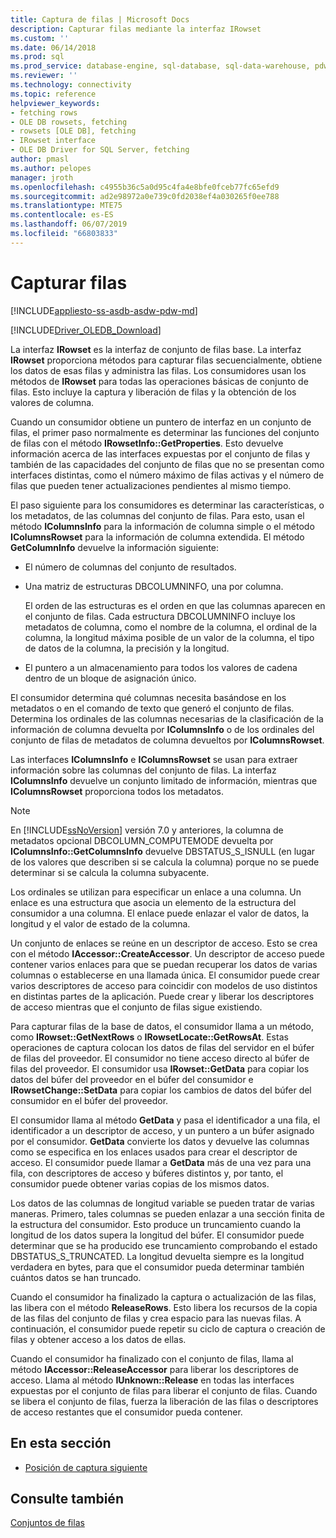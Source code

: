 ```yaml
---
title: Captura de filas | Microsoft Docs
description: Capturar filas mediante la interfaz IRowset
ms.custom: ''
ms.date: 06/14/2018
ms.prod: sql
ms.prod_service: database-engine, sql-database, sql-data-warehouse, pdw
ms.reviewer: ''
ms.technology: connectivity
ms.topic: reference
helpviewer_keywords:
- fetching rows
- OLE DB rowsets, fetching
- rowsets [OLE DB], fetching
- IRowset interface
- OLE DB Driver for SQL Server, fetching
author: pmasl
ms.author: pelopes
manager: jroth
ms.openlocfilehash: c4955b36c5a0d95c4fa4e8bfe0fceb77fc65efd9
ms.sourcegitcommit: ad2e98972a0e739c0fd2038ef4a030265f0ee788
ms.translationtype: MTE75
ms.contentlocale: es-ES
ms.lasthandoff: 06/07/2019
ms.locfileid: "66803833"
---
```

# <a name="fetching-rows"></a>Capturar filas
[!INCLUDE[appliesto-ss-asdb-asdw-pdw-md](../../../includes/appliesto-ss-asdb-asdw-pdw-md.md)]

[!INCLUDE[Driver_OLEDB_Download](../../../includes/driver_oledb_download.md)]

  La interfaz **IRowset** es la interfaz de conjunto de filas base. La interfaz **IRowset** proporciona métodos para capturar filas secuencialmente, obtiene los datos de esas filas y administra las filas. Los consumidores usan los métodos de **IRowset** para todas las operaciones básicas de conjunto de filas. Esto incluye la captura y liberación de filas y la obtención de los valores de columna.  
  
 Cuando un consumidor obtiene un puntero de interfaz en un conjunto de filas, el primer paso normalmente es determinar las funciones del conjunto de filas con el método **IRowsetInfo::GetProperties**. Esto devuelve información acerca de las interfaces expuestas por el conjunto de filas y también de las capacidades del conjunto de filas que no se presentan como interfaces distintas, como el número máximo de filas activas y el número de filas que pueden tener actualizaciones pendientes al mismo tiempo.  
  
 El paso siguiente para los consumidores es determinar las características, o los metadatos, de las columnas del conjunto de filas. Para esto, usan el método **IColumnsInfo** para la información de columna simple o el método **IColumnsRowset** para la información de columna extendida. El método **GetColumnInfo** devuelve la información siguiente:  
  
-   El número de columnas del conjunto de resultados.  
  
-   Una matriz de estructuras DBCOLUMNINFO, una por columna.  
  
     El orden de las estructuras es el orden en que las columnas aparecen en el conjunto de filas. Cada estructura DBCOLUMNINFO incluye los metadatos de columna, como el nombre de la columna, el ordinal de la columna, la longitud máxima posible de un valor de la columna, el tipo de datos de la columna, la precisión y la longitud.  
  
-   El puntero a un almacenamiento para todos los valores de cadena dentro de un bloque de asignación único.  
  
 El consumidor determina qué columnas necesita basándose en los metadatos o en el comando de texto que generó el conjunto de filas. Determina los ordinales de las columnas necesarias de la clasificación de la información de columna devuelta por **IColumnsInfo** o de los ordinales del conjunto de filas de metadatos de columna devueltos por **IColumnsRowset**.  
  
 Las interfaces **IColumnsInfo** e **IColumnsRowset** se usan para extraer información sobre las columnas del conjunto de filas. La interfaz **IColumnsInfo** devuelve un conjunto limitado de información, mientras que **IColumnsRowset** proporciona todos los metadatos.  
  
> [!NOTE]  
>  En [!INCLUDE[ssNoVersion](../../../includes/ssnoversion-md.md)] versión 7.0 y anteriores, la columna de metadatos opcional DBCOLUMN_COMPUTEMODE devuelta por **IColumnsInfo::GetColumnsInfo** devuelve DBSTATUS_S_ISNULL (en lugar de los valores que describen si se calcula la columna) porque no se puede determinar si se calcula la columna subyacente.  
  
 Los ordinales se utilizan para especificar un enlace a una columna. Un enlace es una estructura que asocia un elemento de la estructura del consumidor a una columna. El enlace puede enlazar el valor de datos, la longitud y el valor de estado de la columna.  
  
 Un conjunto de enlaces se reúne en un descriptor de acceso. Esto se crea con el método **IAccessor::CreateAccessor**. Un descriptor de acceso puede contener varios enlaces para que se puedan recuperar los datos de varias columnas o establecerse en una llamada única. El consumidor puede crear varios descriptores de acceso para coincidir con modelos de uso distintos en distintas partes de la aplicación. Puede crear y liberar los descriptores de acceso mientras que el conjunto de filas sigue existiendo.  
  
 Para capturar filas de la base de datos, el consumidor llama a un método, como **IRowset::GetNextRows** o **IRowsetLocate::GetRowsAt**. Estas operaciones de captura colocan los datos de filas del servidor en el búfer de filas del proveedor. El consumidor no tiene acceso directo al búfer de filas del proveedor. El consumidor usa **IRowset::GetData** para copiar los datos del búfer del proveedor en el búfer del consumidor e **IRowsetChange::SetData** para copiar los cambios de datos del búfer del consumidor en el búfer del proveedor.  
  
 El consumidor llama al método **GetData** y pasa el identificador a una fila, el identificador a un descriptor de acceso, y un puntero a un búfer asignado por el consumidor. **GetData** convierte los datos y devuelve las columnas como se especifica en los enlaces usados para crear el descriptor de acceso. El consumidor puede llamar a **GetData** más de una vez para una fila, con descriptores de acceso y búferes distintos y, por tanto, el consumidor puede obtener varias copias de los mismos datos.  
  
 Los datos de las columnas de longitud variable se pueden tratar de varias maneras. Primero, tales columnas se pueden enlazar a una sección finita de la estructura del consumidor. Esto produce un truncamiento cuando la longitud de los datos supera la longitud del búfer. El consumidor puede determinar que se ha producido ese truncamiento comprobando el estado DBSTATUS_S_TRUNCATED. La longitud devuelta siempre es la longitud verdadera en bytes, para que el consumidor pueda determinar también cuántos datos se han truncado.  
  
 Cuando el consumidor ha finalizado la captura o actualización de las filas, las libera con el método **ReleaseRows**. Esto libera los recursos de la copia de las filas del conjunto de filas y crea espacio para las nuevas filas. A continuación, el consumidor puede repetir su ciclo de captura o creación de filas y obtener acceso a los datos de ellas.  
  
 Cuando el consumidor ha finalizado con el conjunto de filas, llama al método **IAccessor::ReleaseAccessor** para liberar los descriptores de acceso. Llama al método **IUnknown::Release** en todas las interfaces expuestas por el conjunto de filas para liberar el conjunto de filas. Cuando se libera el conjunto de filas, fuerza la liberación de las filas o descriptores de acceso restantes que el consumidor pueda contener.  
  
## <a name="in-this-section"></a>En esta sección  
  
-   [Posición de captura siguiente](../../oledb/ole-db-rowsets/fetching-rows-next-fetch-position.md)  
  
## <a name="see-also"></a>Consulte también  
 [Conjuntos de filas](../../oledb/ole-db-rowsets/rowsets.md)  
  
  
